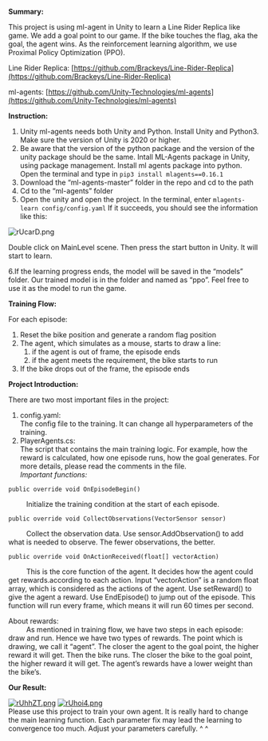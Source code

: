 **Summary:**

This project is using ml-agent in Unity to learn a Line Rider Replica like game. We add a goal point to our game. If the bike touches the flag, aka the goal, the agent wins. As the reinforcement learning algorithm, we use Proximal Policy Optimization (PPO).

Line Rider Replica: [https://github.com/Brackeys/Line-Rider-Replica](https://github.com/Brackeys/Line-Rider-Replica)

ml-agents: [https://github.com/Unity-Technologies/ml-agents](https://github.com/Unity-Technologies/ml-agents)

**Instruction:**
1. Unity ml-agents needs both Unity and Python. Install Unity and Python3. Make sure the version of Unity is 2020 or higher.
2. Be aware that the version of the python package and the version of the unity package should be the same. Intall ML-Agents package in Unity, using package management. Install ml agents package into python. Open the terminal and type in 
`pip3 install mlagents==0.16.1`
3. Download the “ml-agents-master” folder in the repo and cd to the path
4. Cd to the “ml-agents” folder
5. Open the unity and open the project. In the terminal, enter
    `mlagents-learn config/config.yaml`
   If it succeeds, you should see the information like this:

![rUcarD.png](https://s3.ax1x.com/2020/12/20/rUcarD.png)

Double click on MainLevel scene. Then press the start button in Unity. It will start to learn.

6.If the learning progress ends, the model will be saved in the “models” folder. Our trained model is in the folder and named as “ppo”. Feel free to use it as the model to run the game.

**Training Flow:**

For each episode:



1. Reset the bike position and generate a random flag position
2. The agent, which simulates as a mouse, starts to draw a line:
    1. if the agent is out of frame, the episode ends
    2. if the agent meets the requirement, the bike starts to run
3. If the bike drops out of the frame, the episode ends

**Project Introduction:**

There are two most important files in the project:



1. config.yaml:<br>
The config file to the training. It can change all hyperparameters of the training.
2. PlayerAgents.cs:<br>
The script that contains the main training logic. For example, how the reward is calculated, how one episode runs, how the goal generates. For more details, please read the comments in the file.<br>
    *Important functions:*
```
public override void OnEpisodeBegin()
```
&emsp; &emsp; Initialize the training condition at the start of each episode.
```
public override void CollectObservations(VectorSensor sensor)
```
&emsp; &emsp; Collect the observation data. Use sensor.AddObservation() to add what is needed to observe. The fewer observations, the better.
```
public override void OnActionReceived(float[] vectorAction)
```
&emsp; &emsp; This is the core function of the agent. It decides how the agent could get rewards.according to each action. Input “vectorAction” is a random float array, which is considered as the actions of the agent. Use setReward() to give the agent a reward. Use EndEpisode() to jump out of the episode. This function will run every frame, which means it will run 60 times per second.

About rewards:
<br>
&emsp; &emsp; As mentioned in training flow, we have two steps in each episode: draw and run. Hence we have two types of rewards. The point which is drawing, we call it “agent”. The closer the agent to the goal point, the higher reward it will get. Then the bike runs. The closer the bike to the goal point, the higher reward it will get. The agent’s rewards have a lower weight than the bike’s.

**Our Result:**


[![rUhhZT.png](https://s3.ax1x.com/2020/12/20/rUhhZT.png)](https://imgchr.com/i/rUhhZT)
[![rUhoi4.png](https://s3.ax1x.com/2020/12/20/rUhoi4.png)](https://imgchr.com/i/rUhoi4)
<br>
Please use this project to train your own agent. It is really hard to change the main learning function. Each parameter fix may lead the learning to convergence too much. Adjust your parameters carefully. ^ ^
